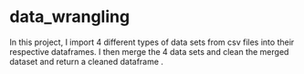 # data_wrangling
In this project, I import 4 different types of data sets from csv files into their respective dataframes. I then merge the 4 data sets and clean the merged dataset and return a cleaned dataframe .
